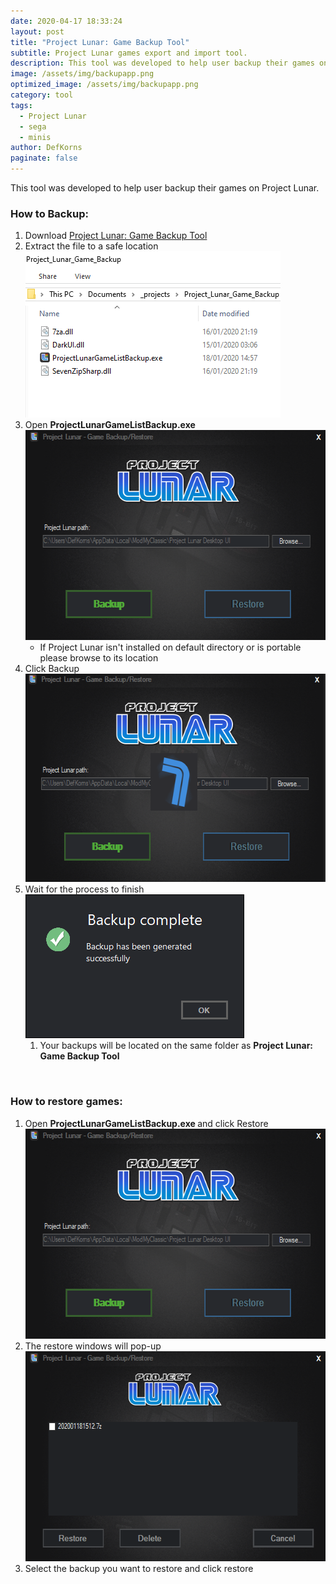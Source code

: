 ```yaml
---
date: 2020-04-17 18:33:24
layout: post
title: "Project Lunar: Game Backup Tool"
subtitle: Project Lunar games export and import tool.
description: This tool was developed to help user backup their games on Project Lunar.
image: /assets/img/backupapp.png
optimized_image: /assets/img/backupapp.png
category: tool
tags:
  - Project Lunar
  - sega
  - minis
author: DefKorns
paginate: false
---
```


This tool was developed to help user backup their games on Project Lunar.
<h3>How to Backup:</h3>
<ol>
 	<li>Download <a href="/assets/img/uploads/project_lunar_game_backup_tool.zip">Project Lunar: Game Backup Tool</a></li>
 	<li>Extract the file to a safe location
<img class="alignnone size-full wp-image-5304" src="/assets/img/extract.png" alt="" width="408" height="266" /></li>
 	<li>Open <strong><strong>ProjectLunarGameListBackup.exe
</strong></strong><img class="alignnone size-full wp-image-5305" src="/assets/img/backupapp.png" alt="" width="590" height="336" />
<ul>
 	<li>If Project Lunar isn't installed on default directory or is portable please browse to its location</li>
</ul>
</li>
 	<li>Click Backup
<img class="alignnone size-full wp-image-5308" src="/assets/img/backupapp-progress.png" alt="" width="590" height="333" /></li>
 	<li>Wait for the process to finish
<img class="alignnone size-full wp-image-5307" src="/assets/img/backupapp-complete.png" alt="" width="350" height="230" />
<ol>
 	<li>Your backups will be located on the same folder as <strong>Project Lunar: Game Backup Tool</strong></li>
</ol>
</li>
</ol>
&nbsp;
<h3>How to restore games:</h3>
<ol>
 	<li>Open <strong><strong>ProjectLunarGameListBackup.exe </strong></strong>and click Restore<strong><strong>
</strong></strong><img class="alignnone size-full wp-image-5305" src="/assets/img/backupapp.png" alt="" width="590" height="336" /></li>
 	<li>The restore windows will pop-up
<img class="alignnone size-full wp-image-5309" src="/assets/img/backupapp-restore.png" alt="" width="590" height="336" /></li>
 	<li>Select the backup you want to restore and click restore</li>
</ol>
&nbsp;